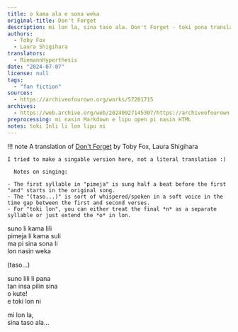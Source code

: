 ```yaml
---
title: o kama ala e sona weka
original-title: Don't Forget
description: mi lon la, sina taso ala. Don't Forget - toki pona translation
authors:
  - Toby Fox
  - Laura Shigihara
translators:
  - RiemannHyperthesis
date: "2024-07-07"
license: null
tags:
  - "fan fiction"
sources:
  - https://archiveofourown.org/works/57201715
archives:
  - https://web.archive.org/web/20240927145307/https://archiveofourown.org/works/57201715
preprocessing: mi nasin Markdown e lipu open pi nasin HTML
notes: toki Inli li lon lipu ni
---
```


!!! note
A translation of [Don't Forget](https://archiveofourown.org/external_works/1356046) by Toby Fox, Laura Shigihara

    I tried to make a singable version here, not a literal translation :)

      Notes on singing:

    - The first syllable in "pimeja" is sung half a beat before the first "and" starts in the original song.
    - The "(taso...)" is sort of whispered/spoken in a soft voice in the time gap between the first and second verses.
    - For "toki lon", you can either treat the final *n* as a separate syllable or just extend the *o* in lon.

suno li kama lili  
pimeja li kama suli  
ma pi sina sona li  
lon nasin weka

(taso...)

suno lili li pana  
tan insa pilin sina  
o kute!  
e toki lon ni

mi lon la,  
sina taso ala...
